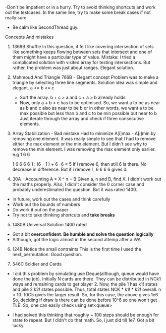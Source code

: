 
-Don't be impatient or in a hurry. Try to avoid thinking shortcuts and work out the testcases.
In the same line, try to make some break cases if not really sure.
- Be calm like SecondThread guy.

Concepts And mistakes 
1. 1366B Shuffle
In this question, it felt like covering intersection of sets like something keeps flowing between sets that intersect and one of 
them might have a particular type of value.
Mistake: I tried a complicated solution with visited array for testing intersections.
But rather, the problem was just about ranges. Elegant solution.

2. Mahmoud And Triangle 766B - Elegant concept 
   Problem was to make a triangle by selecting three line segments.
   Solution idea was simple and elegant.
   a <= b  <= c
   - Sort the array. b + c > a and c + a > b already holds
   -  Now, only a + b  < c has to be optimised. So, we want a to be as near as b and c also as near to be b 
   or in other words, we want a to be max possible but less than b and c to be min possible but near to b
Just iterate through the array and check if three consecutive elements.

3. Array Stabilization - Bad mistake
   Had to minimize A[i]max - A[i]min by removing one element.
   It was really simple to see that I had to remove either the max element or the min element.
   But I didn't see why to remove the min element. I was removing the max element only earlier.
   e.g 1 6 6 
   
   1 6 6 
   6 6 1  : (6 - 1 ) + 6 -6 = 5
   If i remove 6, then still 6 is there. No decrease in difference.
   But if i remove 1, 6 6 
                      6 6 gives 0.
4. 30A - Accounting 
A * X ^ n = B
Given a, n and B, find X.
I didn't work out the maths properly. Also, I didn't consider the 0 corner case
and probably underestimated the question. But it was rated 1400.
- In future, work out the cases and think carefully
- Work out the bounds of numbers
- Do work it out on the paper
- Try not to take thinking shortcuts and **take breaks**

5. 1480B Universal Solution 1400 rated
- Got a bit **overconfident**. **Be humble and solve the question logically**
- Although, got the logic almost in the second attemp after a WA                

6. 124B Notice the small contraints
This is the first time I used the next_permutation. Good question.
   
6. 546C Soldier and Cards
- I did this problem by simulating use Deque(although, queue would have done the job). 
Initially N cards are there. They can be distributed in NCk1 ways and remaining cards to get player 2.
Now, the pile 1 has k1! states and pile 2 k2! states possible.
Thus, total states NCK * k1! * k2! overall.
n < 10. 10C5 gives the larger result. So, for this case, the above gives 1e6.
So, deciding if draw is there can be done before 10^6 so one won't get TLE.
So, one can easily check using set<queue<int>>

- I had solved this thinking that roughly ~ 100 steps should be enough for state to repeat.
But I didn't do that math. So, i just did till 1e7. Got a bit lucky.
